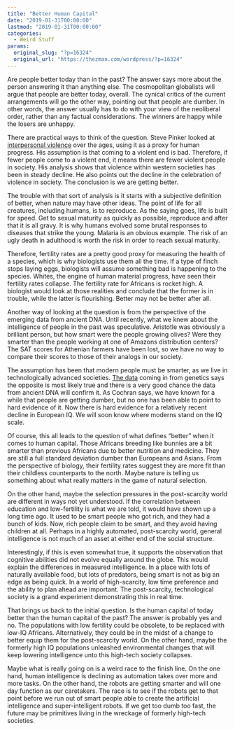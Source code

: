 ```yaml
---
title: "Better Human Capital"
date: "2019-01-31T00:00:00"
lastmod: "2019-01-31T00:00:00"
categories:
  - Weird Stuff
params:
  original_slug: "?p=16324"
  original_url: "https://thezman.com/wordpress/?p=16324"
---
```


Are people better today than in the past? The answer says more about the
person answering it than anything else. The cosmopolitan globalists will
argue that people are better today, overall. The cynical critics of the
current arrangements will go the other way, pointing out that people are
dumber. In other words, the answer usually has to do with your view of
the neoliberal order, rather than any factual considerations. The
winners are happy while the losers are unhappy.

There are practical ways to think of the question. Steve Pinker looked
at [interpersonal
violence](https://www.amazon.com/Better-Angels-Our-Nature-Violence/dp/0143122010)
over the ages, using it as a proxy for human progress. His assumption is
that coming to a violent end is bad. Therefore, if fewer people come to
a violent end, it means there are fewer violent people in society. His
analysis shows that violence within western societies has been in steady
decline. He also points out the decline in the celebration of violence
in society. The conclusion is we are getting better.

The trouble with that sort of analysis is it starts with a subjective
definition of better, when nature may have other ideas. The point of
life for all creatures, including humans, is to reproduce. As the saying
goes, life is built for speed. Get to sexual maturity as quickly as
possible, reproduce and after that it is all gravy. It is why humans
evolved some brutal responses to diseases that strike the young. Malaria
is an obvious example. The risk of an ugly death in adulthood is worth
the risk in order to reach sexual maturity.

Therefore, fertility rates are a pretty good proxy for measuring the
health of a species, which is why biologists use them all the time. If a
type of finch stops laying eggs, biologists will assume something bad is
happening to the species. Whites, the engine of human material progress,
have seen their fertility rates collapse. The fertility rate for
Africans is rocket high. A biologist would look at those realities and
conclude that the former is in trouble, while the latter is flourishing.
Better may not be better after all.

Another way of looking at the question is from the perspective of the
emerging data from ancient DNA. Until recently, what we knew about the
intelligence of people in the past was speculative. Aristotle was
obviously a brilliant person, but how smart were the people growing
olives? Were they smarter than the people working at one of Amazons
distribution centers? The SAT scores for Athenian farmers have been
lost, so we have no way to compare their scores to those of their
analogs in our society.

The assumption has been that modern people must be smarter, as we live
in technologically advanced societies. [The
data](https://westhunt.wordpress.com/2019/01/29/space-and-time/) coming
in from genetics says the opposite is most likely true and there is a
very good chance the data from ancient DNA will confirm it. As Cochran
says, we have known for a while that people are getting dumber, but no
one has been able to point to hard evidence of it. Now there is hard
evidence for a relatively recent decline in European IQ. We will soon
know where moderns stand on the IQ scale.

Of course, this all leads to the question of what defines “better” when
it comes to human capital. Those Africans breeding like bunnies are a
bit smarter than previous Africans due to better nutrition and medicine.
They are still a full standard deviation dumber than Europeans and
Asians. From the perspective of biology, their fertility rates suggest
they are more fit than their childless counterparts to the north. Maybe
nature is telling us something about what really matters in the game of
natural selection.

On the other hand, maybe the selection pressures in the post-scarcity
world are different in ways not yet understood. If the correlation
between education and low-fertility is what we are told, it would have
shown up a long time ago. It used to be smart people who got rich, and
they had a bunch of kids. Now, rich people claim to be smart, and they
avoid having children at all. Perhaps in a highly automated,
post-scarcity world, general intelligence is not much of an asset at
either end of the social structure.

Interestingly, if this is even somewhat true, it supports the
observation that cognitive abilities did not evolve equally around the
globe. This would explain the differences in measured intelligence. In a
place with lots of naturally available food, but lots of predators,
being smart is not as big an edge as being quick. In a world of
high-scarcity, low time preference and the ability to plan ahead are
important. The post-scarcity, technological society is a grand
experiment demonstrating this in real time.

That brings us back to the initial question. Is the human capital of
today better than the human capital of the past? The answer is probably
yes and no. The populations with low fertility could be obsolete, to be
replaced with low-IQ Africans. Alternatively, they could be in the midst
of a change to better equip them for the post-scarcity world. On the
other hand, maybe the formerly high IQ populations unleashed
environmental changes that will keep lowering intelligence unto this
high-tech society collapses.

Maybe what is really going on is a weird race to the finish line. On the
one hand, human intelligence is declining as automation takes over more
and more tasks. On the other hand, the robots are getting smarter and
will one day function as our caretakers. The race is to see if the
robots get to that point before we run out of smart people able to
create the artificial intelligence and super-intelligent robots. If we
get too dumb too fast, the future may be primitives living in the
wreckage of formerly high-tech societies.
